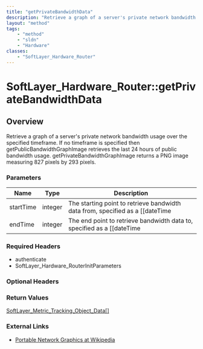 ```yaml
---
title: "getPrivateBandwidthData"
description: "Retrieve a graph of a server's private network bandwidth usage over the specified timeframe. If no timeframe is specifie... "
layout: "method"
tags:
    - "method"
    - "sldn"
    - "Hardware"
classes:
    - "SoftLayer_Hardware_Router"
---
```

# SoftLayer_Hardware_Router::getPrivateBandwidthData
## Overview 
Retrieve a graph of a server's private network bandwidth usage over the specified timeframe. If no timeframe is specified then getPublicBandwidthGraphImage retrieves the last 24 hours of public bandwidth usage. getPrivateBandwidthGraphImage returns a PNG image measuring 827 pixels by 293 pixels. 

### Parameters 
|Name | Type | Description |
| --- | --- | --- |
|startTime| integer| The starting point to retrieve bandwidth data from, specified as a [[dateTime|date]].|
|endTime| integer| The end point to retrieve bandwidth data to, specified as a [[dateTime|date]].|


### Required Headers
* authenticate
* SoftLayer_Hardware_RouterInitParameters

### Optional Headers

### Return Values
<a href='/reference/datatypes/SoftLayer_Metric_Tracking_Object_Data'>SoftLayer_Metric_Tracking_Object_Data[] </a>

### External Links


* [Portable Network Graphics at Wikipedia](http://en.wikipedia.org/wiki/Portable_Network_Graphics)


